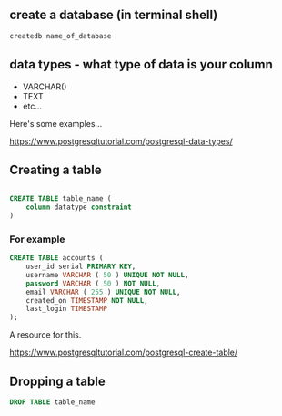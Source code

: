 ## create a database (in terminal shell)

```bash
createdb name_of_database
```

## data types - what type of data is your column

- VARCHAR()
- TEXT
- etc...

Here's some examples...

https://www.postgresqltutorial.com/postgresql-data-types/

## Creating a table

```sql

CREATE TABLE table_name (
    column datatype constraint
)
```

### For example

```sql
CREATE TABLE accounts (
	user_id serial PRIMARY KEY,
	username VARCHAR ( 50 ) UNIQUE NOT NULL,
	password VARCHAR ( 50 ) NOT NULL,
	email VARCHAR ( 255 ) UNIQUE NOT NULL,
	created_on TIMESTAMP NOT NULL,
    last_login TIMESTAMP
);
```

A resource for this.

https://www.postgresqltutorial.com/postgresql-create-table/

## Dropping a table

```sql
DROP TABLE table_name
```
